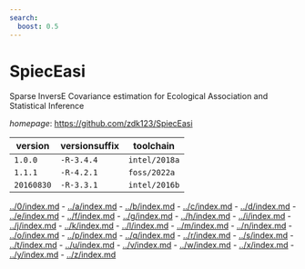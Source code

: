 ```yaml
---
search:
  boost: 0.5
---
```

# SpiecEasi

Sparse InversE Covariance estimation for Ecological Association and Statistical Inference

*homepage*: <https://github.com/zdk123/SpiecEasi>

version | versionsuffix | toolchain
--------|---------------|----------
``1.0.0`` | ``-R-3.4.4`` | ``intel/2018a``
``1.1.1`` | ``-R-4.2.1`` | ``foss/2022a``
``20160830`` | ``-R-3.3.1`` | ``intel/2016b``

[../0/index.md](0) - [../a/index.md](a) - [../b/index.md](b) - [../c/index.md](c) - [../d/index.md](d) - [../e/index.md](e) - [../f/index.md](f) - [../g/index.md](g) - [../h/index.md](h) - [../i/index.md](i) - [../j/index.md](j) - [../k/index.md](k) - [../l/index.md](l) - [../m/index.md](m) - [../n/index.md](n) - [../o/index.md](o) - [../p/index.md](p) - [../q/index.md](q) - [../r/index.md](r) - [../s/index.md](s) - [../t/index.md](t) - [../u/index.md](u) - [../v/index.md](v) - [../w/index.md](w) - [../x/index.md](x) - [../y/index.md](y) - [../z/index.md](z)


